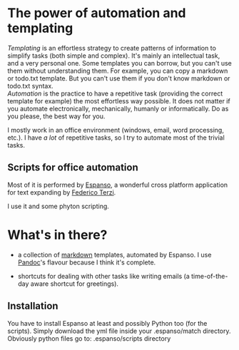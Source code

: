 # The power of automation and templating

*Templating* is an effortless strategy to create patterns of information to simplify tasks (both simple and complex). It's mainly an intellectual task, and a very personal one. Some templates you can borrow, but you can't use them without understanding them. For example, you can copy a markdown or todo.txt template. But you can't use them if you don't know markdown or todo.txt syntax.  
*Automation* is the practice to have a repetitive task (providing the correct template for example) the most effortless way possible. It does not matter if you automate electronically, mechanically, humanly or informatically. Do as you please, the best way for you. 

I mostly work in an office environment (windows, email, word processing, etc.). I have *a lot* of repetitive tasks, so I try to automate most of the trivial tasks.


## Scripts for office automation
Most of it is performed by [Espanso](https://espanso.org/), a wonderful cross platform application for text expanding by [Federico Terzi](https://federicoterzi.com/).

I use it and some phyton scripting.

# What's in there?
* a collection of [markdown](https://daringfireball.net/projects/markdown/) templates, automated by Espanso. I use [Pandoc](https://pandoc.org/)'s flavour because I think it's complete.

* shortcuts for dealing with other tasks like writing emails (a time-of-the-day aware shortcut for greetings).

## Installation
You have to install Espanso at least and possibly Python too (for the scripts).
Simply download the yml file inside your .espanso/match directory. Obviously python files go to: .espanso/scripts directory

